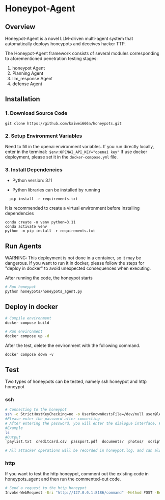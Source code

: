 # Honeypot-Agent

## Overview
Honeypot-Agent is a novel LLM-driven multi-agent system that automatically deploys honeypots and deceives hacker TTP.

The Honeypot-Agent framework consists of several modules corresponding to aforementioned penetration testing stages:

1. honeypot Agent
2. Planning Agent
3. llm_response Agent
4. defense Agent



## Installation

### 1. Download Source Code
```
git clone https://github.com/kaiwei666a/honeypots.git

```

### 2. Setup Environment Variables

Need to fill in the openai environment variables. 
If you run directly locally, enter in the terminal:` $env:OPENAI_API_KEY="openai key"`
If use docker deployment, please set it in the `docker-compose.yml` file.



### 3. Install Dependencies

- Python version: 3.11

- Python libraries can be installed by running
```
  pip install -r requirements.txt
```

It is recommended to create a virtual environment before installing dependencies
```
conda create -n venv python=3.11    
conda activate venv               
python -m pip install -r requirements.txt 
```


## Run Agents

WARNING: This deployment is not done in a container, so it may be dangerous. If you want to run it in docker, please follow the steps for "deploy in docker" to avoid unexpected consequences when executing.

After running the code, the honeypot starts
```bash
# Run honeypot
python honeypots/honeypots_agent.py
```



## Deploy in docker

```bash
# Compile environment
docker compose build

# Run environment
docker compose up -d
```

After the test, delete the environment with the following command.

```
docker compose down -v
```




## Test
Two types of honeypots can be tested, namely ssh honeypot and http honeypot

### ssh

```bash
# Connecting to the honeypot
ssh -o StrictHostKeyChecking=no -o UserKnownHostsFile=/dev/null user@localhost -p 2222
#Please enter the password after connecting
# After entering the password, you will enter the dialogue interface. Please use the Linux command to attack or display the file.
#Example
ls 
#Output
`paylist.txt  creditcard.csv  passport.pdf  documents/  photos/  scripts/`  

# All attacker operations will be recorded in honeypot.log, and can also be viewed at http://localhost:8186/logs
```

### http
If you want to test the http honeypot, comment out the existing code in honeypots_agent and then run the commented-out code.

```bash
# Send a request to the http honeypot
Invoke-WebRequest -Uri "http://127.0.0.1:8186/command" -Method POST -Body "ls -la"   #You can also directly open http://localhost:8186/ in browser or use postman
```


